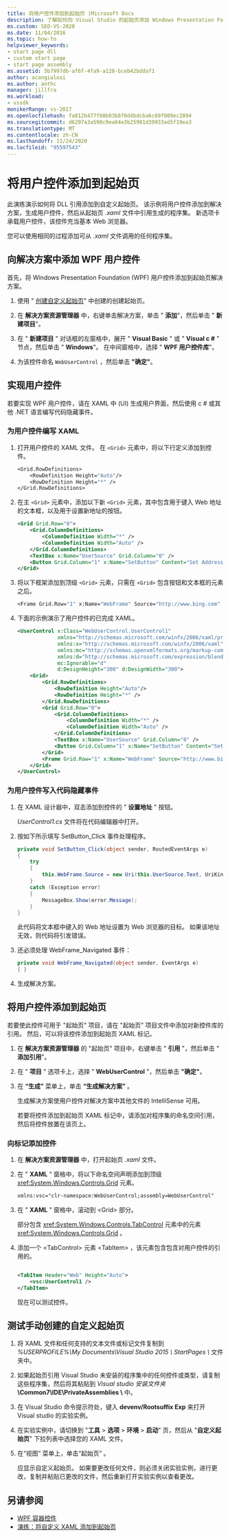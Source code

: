 ```yaml
---
title: 将用户控件添加到起始页 |Microsoft Docs
description: 了解如何向 Visual Studio 的起始页添加 Windows Presentation Foundation (WPF) 用户控件。
ms.custom: SEO-VS-2020
ms.date: 11/04/2016
ms.topic: how-to
helpviewer_keywords:
- start page dll
- custom start page
- start page assembly
ms.assetid: 5b7997db-af6f-4fa9-a128-bceb42bddaf1
author: acangialosi
ms.author: anthc
manager: jillfra
ms.workload:
- vssdk
monikerRange: vs-2017
ms.openlocfilehash: fa812b477f88b03b8f0d4bdcba6c69f009ec2894
ms.sourcegitcommit: d6207a3a590c9ea84e3b25981d39933ad5f19ea3
ms.translationtype: MT
ms.contentlocale: zh-CN
ms.lasthandoff: 11/24/2020
ms.locfileid: "95597543"
---
```

# <a name="add-user-control-to-the-start-page"></a>将用户控件添加到起始页

此演练演示如何将 DLL 引用添加到自定义起始页。 该示例将用户控件添加到解决方案，生成用户控件，然后从起始页 *.xaml* 文件中引用生成的程序集。 新选项卡承载用户控件，该控件充当基本 Web 浏览器。

您可以使用相同的过程添加可从 *.xaml* 文件调用的任何程序集。

## <a name="add-a-wpf-user-control-to-the-solution"></a>向解决方案中添加 WPF 用户控件

首先，将 Windows Presentation Foundation (WPF) 用户控件添加到起始页解决方案。

1. 使用 " [创建自定义起始页](../extensibility/creating-a-custom-start-page.md)" 中创建的创建起始页。

2. 在 **解决方案资源管理器** 中，右键单击解决方案，单击 " **添加**"，然后单击 " **新建项目**"。

3. 在 " **新建项目** " 对话框的左窗格中，展开 " **Visual Basic** " 或 " **Visual c #** " 节点，然后单击 " **Windows**"。 在中间窗格中，选择 " **WPF 用户控件库**"。

4. 为该控件命名 `WebUserControl` ，然后单击 **"确定"**。

## <a name="implement-the-user-control"></a>实现用户控件

若要实现 WPF 用户控件，请在 XAML 中 (UI) 生成用户界面，然后使用 c # 或其他 .NET 语言编写代码隐藏事件。

### <a name="to-write-the-xaml-for-the-user-control"></a>为用户控件编写 XAML

1. 打开用户控件的 XAML 文件。 在 `<Grid>` 元素中，将以下行定义添加到控件。

    ```vb
    <Grid.RowDefinitions>
        <RowDefinition Height="Auto"/>
        <RowDefinition Height="*" />
    </Grid.RowDefinitions>

    ```

2. 在主 `<Grid>` 元素中，添加以下新 `<Grid>` 元素，其中包含用于键入 Web 地址的文本框，以及用于设置新地址的按钮。

    ```xml
    <Grid Grid.Row="0">
        <Grid.ColumnDefinitions>
            <ColumnDefinition Width="*" />
            <ColumnDefinition Width="Auto" />
        </Grid.ColumnDefinitions>
        <TextBox x:Name="UserSource" Grid.Column="0" />
        <Button Grid.Column="1" x:Name="SetButton" Content="Set Address" Click="SetButton_Click" />
    </Grid>
    ```

3. 将以下框架添加到顶级 `<Grid>` 元素，只需在 `<Grid>` 包含按钮和文本框的元素之后。

    ```vb
    <Frame Grid.Row="1" x:Name="WebFrame" Source="http://www.bing.com" Navigated="WebFrame_Navigated" />
    ```

4. 下面的示例演示了用户控件的已完成 XAML。

    ```xml
    <UserControl x:Class="WebUserControl.UserControl1"
                 xmlns="http://schemas.microsoft.com/winfx/2006/xaml/presentation"
                 xmlns:x="http://schemas.microsoft.com/winfx/2006/xaml"
                 xmlns:mc="http://schemas.openxmlformats.org/markup-compatibility/2006"
                 xmlns:d="http://schemas.microsoft.com/expression/blend/2008"
                 mc:Ignorable="d"
                 d:DesignHeight="300" d:DesignWidth="300">
        <Grid>
            <Grid.RowDefinitions>
                <RowDefinition Height="Auto"/>
                <RowDefinition Height="*" />
            </Grid.RowDefinitions>
            <Grid Grid.Row="0">
                <Grid.ColumnDefinitions>
                    <ColumnDefinition Width="*" />
                    <ColumnDefinition Width="Auto" />
                </Grid.ColumnDefinitions>
                <TextBox x:Name="UserSource" Grid.Column="0" />
                <Button Grid.Column="1" x:Name="SetButton" Content="Set Address" Click="SetButton_Click" />
            </Grid>
            <Frame Grid.Row="1" x:Name="WebFrame" Source="http://www.bing.com" Navigated="WebFrame_Navigated" />
        </Grid>
    </UserControl>

    ```

### <a name="to-write-the-code-behind-events-for-the-user-control"></a>为用户控件写入代码隐藏事件

1. 在 XAML 设计器中，双击添加到控件的 " **设置地址** " 按钮。

    *UserControl1.cs* 文件将在代码编辑器中打开。

2. 按如下所示填写 SetButton_Click 事件处理程序。

    ```csharp
    private void SetButton_Click(object sender, RoutedEventArgs e)
    {
        try
        {
            this.WebFrame.Source = new Uri(this.UserSource.Text, UriKind.Absolute);
        }
        catch (Exception error)
        {
            MessageBox.Show(error.Message);
        }
    }
    ```

    此代码将文本框中键入的 Web 地址设置为 Web 浏览器的目标。 如果该地址无效，则代码将引发错误。

3. 还必须处理 WebFrame_Navigated 事件：

    ```csharp
    private void WebFrame_Navigated(object sender, EventArgs e)
    { }
    ```

4. 生成解决方案。

## <a name="add-the-user-control-to-the-start-page"></a>将用户控件添加到起始页

若要使此控件可用于 "起始页" 项目，请在 "起始页" 项目文件中添加对新控件库的引用。 然后，可以将该控件添加到起始页 XAML 标记。

1. 在 **解决方案资源管理器** 的 "起始页" 项目中，右键单击 " **引用** "，然后单击 " **添加引用**"。

2. 在 " **项目** " 选项卡上，选择 " **WebUserControl** "，然后单击 **"确定"**。

3. 在 **“生成”** 菜单上，单击 **“生成解决方案”** 。

    生成解决方案使用户控件对解决方案中其他文件的 IntelliSense 可用。

    若要将控件添加到起始页 XAML 标记中，请添加对程序集的命名空间引用，然后将控件放置在该页上。

### <a name="to-add-the-control-to-the-markup"></a>向标记添加控件

1. 在 **解决方案资源管理器** 中，打开起始页 *.xaml* 文件。

2. 在 " **XAML** " 窗格中，将以下命名空间声明添加到顶级 <xref:System.Windows.Controls.Grid> 元素。

   ```xml
   xmlns:vsc="clr-namespace:WebUserControl;assembly=WebUserControl"
   ```

3. 在 " **XAML** " 窗格中，滚动到 \<Grid> 部分。

    部分包含 <xref:System.Windows.Controls.TabControl> 元素中的元素 <xref:System.Windows.Controls.Grid> 。

4. 添加一个 \<TabControl> 元素 \<TabItem> ，该元素包含包含对用户控件的引用的。

    ```xml

    <TabItem Header="Web" Height="Auto">
        <vsc:UserControl1 />
    </TabItem>

    ```

    现在可以测试控件。

## <a name="test-a-manually-created-custom-start-page"></a>测试手动创建的自定义起始页

1. 将 XAML 文件和任何支持的文本文件或标记文件复制到 *%USERPROFILE%\My Documents\Visual Studio 2015 \ StartPages \\* 文件夹中。

2. 如果起始页引用 Visual Studio 未安装的程序集中的任何控件或类型，请复制这些程序集，然后将其粘贴到 _Visual studio 安装文件夹_**\Common7\IDE\PrivateAssemblies \\** 中。

3. 在 Visual Studio 命令提示符处，键入 **devenv/Rootsuffix Exp** 来打开 Visual studio 的实验实例。

4. 在实验实例中，请切换到 "**工具**  >  **选项**  >  **环境**  >  **启动**" 页，然后从 "**自定义起始页**" 下拉列表中选择您的 XAML 文件。

5. 在“视图”  菜单上，单击“起始页” 。

    应显示自定义起始页。 如果要更改任何文件，则必须关闭实验实例，进行更改，复制并粘贴已更改的文件，然后重新打开实验实例以查看更改。

## <a name="see-also"></a>另请参阅

- [WPF 容器控件](/previous-versions/bb675291(v=vs.110))
- [演练：将自定义 XAML 添加到起始页](../extensibility/walkthrough-adding-custom-xaml-to-the-start-page.md)